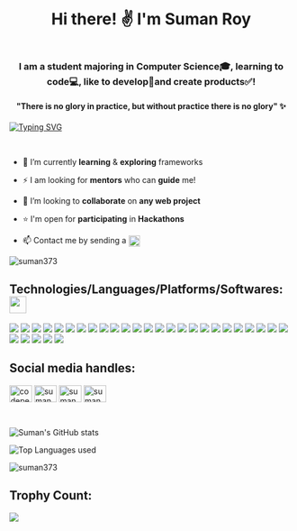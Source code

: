 
<h1 align="center">Hi there! &#9996; I'm Suman Roy</h1>
<p align='center'><img src="https://www.newrafael.com/wp-content/uploads/2013/03/rotating-gradient-01.gif" height="3" width="1000"></p>
<h3 align="center">I am a student majoring in Computer Science&#127891;, learning to code&#x1f4bb;, like to develop&#x1f680;and create products&#9989;!</h3>
<h4 align="center">
  "There is no glory in practice, but without practice there is no glory" &#10024;
</h4>

[![Typing SVG](https://readme-typing-svg.herokuapp.com?font=Lobster&size=30&duration=4000&color=9D38EE&background=7FFCFF00&center=true&height=69&lines=Welcome+to+my+github+profile!;I+am+learning+web2;I+am+a+developer)](https://git.io/typing-svg)

<p align='center'><img src="https://thumbs.gfycat.com/AccurateRegularBunting-size_restricted.gif" height="5" width="100"><span> </span><img src="https://thumbs.gfycat.com/AccurateRegularBunting-size_restricted.gif" height="5" width="100"><span> </span><img src="https://thumbs.gfycat.com/AccurateRegularBunting-size_restricted.gif" height="5" width="100"></p>

- 🌱 I’m currently **learning** & **exploring** frameworks

- ⚡ I am looking for **mentors** who can **guide** me!  

- 👯 I’m looking to **collaborate** on **any web project** 

- &#11088; I'm open for **participating** in **Hackathons** 

- 📫 Contact me by sending a <a href="mailto:iamsuman898@gmail.com" target="_blank"><img src="https://img.shields.io/badge/Gmail-D14836?style=for-the-badge&logo=gmail&logoColor=white" align="center" height="20"></a>

<p align="left"> <img src="https://komarev.com/ghpvc/?username=suman373&label=Profile%20views&color=0e75b6&style=flat" alt="suman373" /> </p>

<h2> Technologies/Languages/Platforms/Softwares: <img src ="https://media2.giphy.com/media/QssGEmpkyEOhBCb7e1/giphy.gif?cid=ecf05e47a0n3gi1bfqntqmob8g9aid1oyj2wr3ds3mg700bl&rid=giphy.gif" width = 30px> </h2>

<img src="https://img.shields.io/badge/C-00599C?style=for-the-badge&logo=c&logoColor=white"> <img src="https://img.shields.io/badge/Java-ED8B00?style=for-the-badge&logo=java&logoColor=white"> <img src="https://img.shields.io/badge/Python-FFD43B?style=for-the-badge&logo=python&logoColor=blue"> <img src="https://img.shields.io/badge/HTML5-E34F26?style=for-the-badge&logo=html5&logoColor=white"> <img src="https://img.shields.io/badge/CSS3-1572B6?style=for-the-badge&logo=css3&logoColor=white"> <img src="https://img.shields.io/badge/JavaScript-323330?style=for-the-badge&logo=javascript&logoColor=F7DF1E"> <img src="https://img.shields.io/badge/json-5E5C5C?style=for-the-badge&logo=json&logoColor=white"> <img src="https://img.shields.io/badge/Sass-CC6699?style=for-the-badge&logo=sass&logoColor=white"> <img src="https://img.shields.io/badge/jQuery-0769AD?style=for-the-badge&logo=jquery&logoColor=white">
 <img src="https://img.shields.io/badge/Visual_Studio_Code-0078D4?style=for-the-badge&logo=visual%20studio%20code&logoColor=white"> <img src="https://img.shields.io/badge/Netlify-00C7B7?style=for-the-badge&logo=netlify&logoColor=white"> <img src="https://img.shields.io/badge/sublime_text-%23575757.svg?&style=for-the-badge&logo=sublime-text&logoColor=important"> <img src="https://img.shields.io/badge/-CodeChef-5B4638?style=for-the-badge&logo=CodeChef&logoColor=white"> <img src="https://img.shields.io/badge/Codepen-000000?style=for-the-badge&logo=codepen&logoColor=white"> <img src="https://img.shields.io/badge/GitHub-100000?style=for-the-badge&logo=github&logoColor=white"> <img src="https://img.shields.io/badge/GIT-E44C30?style=for-the-badge&logo=git&logoColor=white"> <img src="https://img.shields.io/badge/GeeksforGeeks-298D46?style=for-the-badge&logo=geeksforgeeks&logoColor=white"> <img src="https://img.shields.io/badge/Font_Awesome-339AF0?style=for-the-badge&logo=fontawesome&logoColor=white"> <img src="https://img.shields.io/badge/Discord-5865F2?style=for-the-badge&logo=discord&logoColor=white"> <img src="https://img.shields.io/badge/Microsoft_Teams-6264A7?style=for-the-badge&logo=microsoft-teams&logoColor=white"> <img src="https://img.shields.io/badge/Google%20Meet-00897B?style=for-the-badge&logo=google-meet&logoColor=white"> <img src="https://img.shields.io/badge/Zoom-2D8CFF?style=for-the-badge&logo=zoom&logoColor=white"> <img src="https://img.shields.io/badge/LinkedIn-0077B5?style=for-the-badge&logo=linkedin&logoColor=white"> <img src="https://img.shields.io/badge/linktree-39E09B?style=for-the-badge&logo=linktree&logoColor=white"> <img src="
https://img.shields.io/badge/Twitter-1DA1F2?style=for-the-badge&logo=twitter&logoColor=white"> <img src="https://img.shields.io/badge/Canva-%2300C4CC.svg?&style=for-the-badge&logo=Canva&logoColor=white"> <img src="https://img.shields.io/badge/Coursera-0056D2?style=for-the-badge&logo=Coursera&logoColor=white"> <img  src="https://img.shields.io/badge/freecodecamp-27273D?style=for-the-badge&logo=freecodecamp&logoColor=white"> <img src="https://img.shields.io/badge/MDN_Web_Docs-black?style=for-the-badge&logo=mdnwebdocs&logoColor=white"> <img src="https://img.shields.io/badge/scrimba-2B283A?style=for-the-badge&logo=scrimba&logoColor=white">

<h2 align="left">Social media handles:</h2>
<p align="left">
<a href="https://codepen.io/suman373" target="blank"><img align="center" src="https://raw.githubusercontent.com/rahuldkjain/github-profile-readme-generator/master/src/images/icons/Social/codepen.svg" alt="codepen.io/suman373" height="30" width="40" /></a>
<a href="https://linkedin.com/in/sumanroy369" target="blank"><img align="center" src="https://raw.githubusercontent.com/rahuldkjain/github-profile-readme-generator/master/src/images/icons/Social/linked-in-alt.svg" alt="suman roy" height="30" width="40" /></a>
<a href="https://fb.com/Suman Roy" target="blank"><img align="center" src="https://raw.githubusercontent.com/rahuldkjain/github-profile-readme-generator/master/src/images/icons/Social/facebook.svg" alt="suman roy" height="30" width="40" /></a>
<a href="https://www.codechef.com/users/suman_26" target="blank"><img align="center" src="https://cdn.jsdelivr.net/npm/simple-icons@3.1.0/icons/codechef.svg" alt="suman_26" height="30" width="40" /></a>
</p>

<br>

  ![Suman's GitHub stats](https://github-readme-stats.vercel.app/api?username=suman373&show_icons=true&theme=synthwave)
  
   ![Top Languages used](https://github-readme-stats.vercel.app/api/top-langs/?username=suman373&layout=compact&langs_count=8&theme=synthwave)               

<!-- [![Readme Card](https://github-readme-stats.vercel.app/api/pin/?username=suman373&repo=JSgame&theme=synthwave)](https://github.com/anuraghazra/github-readme-stats) -->

<p><img align="center" src="https://github-readme-streak-stats.herokuapp.com/?user=suman373&theme=monokai" alt="suman373" /></p>

<h2 align="left">Trophy Count:</h2>
<img src="https://github-profile-trophy.vercel.app/?username=Suman373&theme=juicyfresh">

<!-- <h3 align="left">Support:</h3>
<p><a href="https://www.buymeacoffee.com/sumanroy369" target="_blank"> <img align="left" src="https://cdn.buymeacoffee.com/buttons/v2/default-yellow.png" height="50" width="210" alt="suman373" /></a></p><br><br> -->
 


